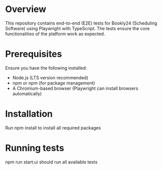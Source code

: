 # Overview
This repository contains end-to-end (E2E) tests for Bookly24 (Scheduling Software) using Playwright with TypeScript. The tests ensure the core functionalities of the platform work as expected.

# Prerequisites
Ensure you have the following installed:
 - Node.js (LTS version recommended)
 - npm or npm (for package management)
 - A Chromium-based browser (Playwright can install browsers automatically)

# Installation
Run npm install to install all required packages

# Running tests
npm run start:ui should run all available tests
